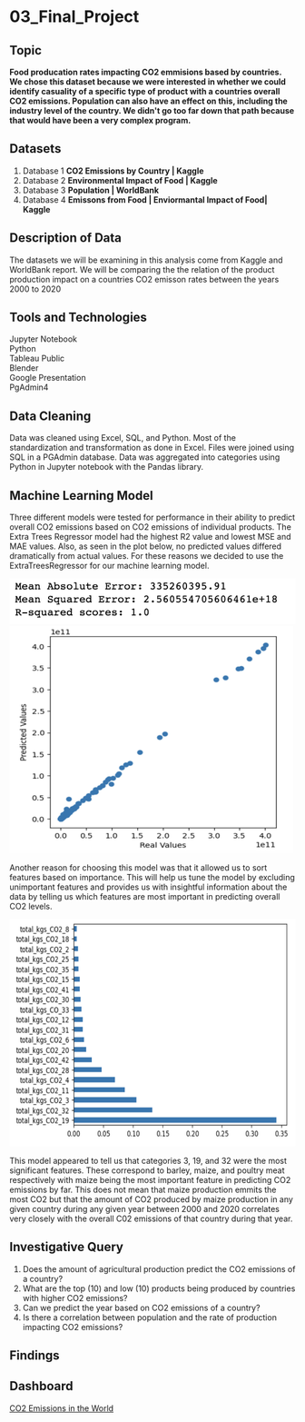 # 03_Final_Project

## Topic
**Food producation rates impacting CO2 emmisions based by countries.  We chose this dataset because we were interested in whether we could identify casuality of a specific type of product with a countries overall CO2 emissions.  Population can also have an effect on this, including the industry level of the country.  We didn't go too far down that path because that would have been a very complex program.**

## Datasets 

1. Database 1 **CO2 Emissions by Country | Kaggle**
2. Database 2 **Environmental Impact of Food | Kaggle**
3. Database 3 **Population | WorldBank**
4. Database 4 **Emissons from Food | Enviormantal Impact of Food| Kaggle**



## Description of Data
The datasets we will be examining in this analysis come from Kaggle and WorldBank report. We will be comparing the the relation of the product production impact on a countries CO2 emisson rates between the years 2000 to 2020



## Tools and Technologies 

Jupyter Notebook<br>
Python<br>
Tableau Public<br>
Blender<br>
Google Presentation<br>
PgAdmin4

## Data Cleaning
Data was cleaned using Excel, SQL, and Python. Most of the standardization and transformation as done in Excel. Files were joined using SQL in a PGAdmin database. Data was aggregated into categories using Python in Jupyter notebook with the Pandas library.

## Machine Learning Model
Three different models were tested for performance in their ability to predict overall CO2 emissions based on CO2 emissions of individual products. The Extra Trees Regressor model had the highest R2 value and lowest MSE and MAE values. Also, as seen in the plot below, no predicted values differed dramatically from actual values. For these reasons we decided to use the ExtraTreesRegressor for our machine learning model. 

<img src="https://github.com/natehahn/03_Final_Project/blob/main/Images/ExtraTrees_PerformanceMetrics.png">

<img src="https://github.com/natehahn/03_Final_Project/blob/main/Images/ExtraTrees_TruevsPredicted.png" width="500" height="400">

Another reason for choosing this model was that it allowed us to sort features based on importance. This will help us tune the model by excluding unimportant features and provides us with insightful information about the data by telling us which features are most important in predicting overall CO2 levels. 

<img src="https://github.com/natehahn/03_Final_Project/blob/main/Images/ExtraTrees_FeatureImportance.png" width="650" height="400">

This model appeared to tell us that categories 3, 19, and 32 were the most significant features. These correspond to barley, maize, and poultry meat respectively with maize being the most important feature in predicting CO2 emissions by far. This does not mean that maize production emmits the most CO2 but that the amount of CO2 produced by maize production in any given country during any given year between 2000 and 2020 correlates very closely with the overall C02 emissions of that country during that year. 

## Investigative Query

1. Does the amount of agricultural production predict the CO2 emissions of a country?
2. What are the top (10) and low (10) products being produced by countries with higher CO2 emissions?
3. Can we predict the year based on CO2 emissions of a country?
4. Is there a correlation between population and the rate of production impacting CO2 emissions?

## Findings  

## Dashboard 
[CO2 Emissions in the World](https://public.tableau.com/app/profile/nathan.hahn1273/viz/CO2EmissionsintheWorld_16801425527960/Map?publish=yes)
